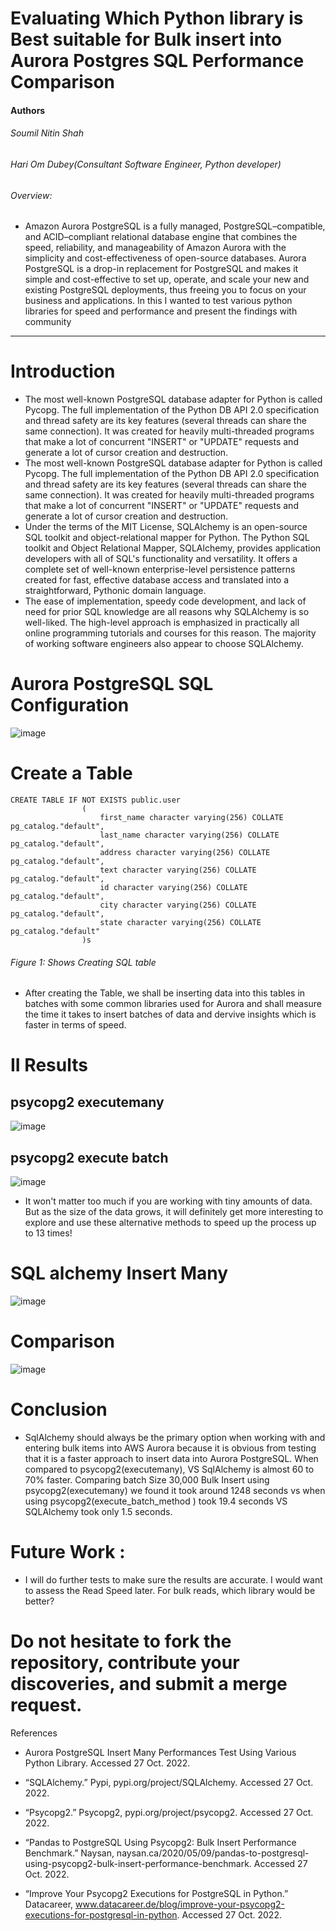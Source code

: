 # Evaluating Which Python library is Best suitable for Bulk insert into Aurora Postgres SQL Performance Comparison

#### Authors 

###### Soumil Nitin Shah 
###### Hari Om Dubey(Consultant Software Engineer, Python developer)

###### Overview:
* Amazon Aurora PostgreSQL is a fully managed, PostgreSQL–compatible, and ACID–compliant relational database engine that combines the speed, reliability, and manageability of Amazon Aurora with the simplicity and cost-effectiveness of open-source databases. Aurora PostgreSQL is a drop-in replacement for PostgreSQL and makes it simple and cost-effective to set up, operate, and scale your new and existing PostgreSQL deployments, thus freeing you to focus on your business and applications. In this I wanted to test various python libraries for speed and performance and present the findings with community 

----------------------------------------------------------------------
#  Introduction 

* The most well-known PostgreSQL database adapter for Python is called Pycopg. The full implementation of the Python DB API 2.0 specification and thread safety are its key features (several threads can share the same connection). It was created for heavily multi-threaded programs that make a lot of concurrent "INSERT" or "UPDATE" requests and generate a lot of cursor creation and destruction.
* The most well-known PostgreSQL database adapter for Python is called Pycopg. The full implementation of the Python DB API 2.0 specification and thread safety are its key features (several threads can share the same connection). It was created for heavily multi-threaded programs that make a lot of concurrent "INSERT" or "UPDATE" requests and generate a lot of cursor creation and destruction.
* Under the terms of the MIT License, SQLAlchemy is an open-source SQL toolkit and object-relational mapper for Python. The Python SQL toolkit and Object Relational Mapper, SQLAlchemy, provides application developers with all of SQL's functionality and versatility. It offers a complete set of well-known enterprise-level persistence patterns created for fast, effective database access and translated into a straightforward, Pythonic domain language.
* The ease of implementation, speedy code development, and lack of need for prior SQL knowledge are all reasons why SQLAlchemy is so well-liked. The high-level approach is emphasized in practically all online programming tutorials and courses for this reason. The majority of working software engineers also appear to choose SQLAlchemy.


# Aurora PostgreSQL SQL Configuration  

![image](https://user-images.githubusercontent.com/39345855/200120146-eb752476-8217-4f00-a91a-475d00cd79d4.png)

# Create a Table
```
CREATE TABLE IF NOT EXISTS public.user
                (
                    first_name character varying(256) COLLATE pg_catalog."default",
                    last_name character varying(256) COLLATE pg_catalog."default",
                    address character varying(256) COLLATE pg_catalog."default",
                    text character varying(256) COLLATE pg_catalog."default",
                    id character varying(256) COLLATE pg_catalog."default",
                    city character varying(256) COLLATE pg_catalog."default",
                    state character varying(256) COLLATE pg_catalog."default"
                )s
```
###### Figure 1: Shows Creating SQL table

* After creating the Table, we shall be inserting data into this tables in batches with some common libraries used for Aurora and shall measure the time it takes to insert batches of data and dervive insights which is faster in terms of speed.

# II Results

## psycopg2 executemany
![image](https://user-images.githubusercontent.com/39345855/200120223-ff0a9f1f-41fe-4123-936b-53af1ce03a0b.png)


## psycopg2 execute batch
![image](https://user-images.githubusercontent.com/39345855/200120313-2375c168-657e-458a-bfd6-1a7d3e89e579.png)
* It won't matter too much if you are working with tiny amounts of data. But as the size of the data grows, it will definitely get more interesting to explore and use these alternative methods to speed up the process up to 13 times!

# SQL alchemy Insert Many 
![image](https://user-images.githubusercontent.com/39345855/200120362-2d18ae5f-ac8c-468a-97c4-261a4fd35628.png)

# Comparison 
![image](https://user-images.githubusercontent.com/39345855/200120373-1d9e84bc-5699-411c-83c7-520a22f1b8c5.png)

# Conclusion

* SqlAlchemy should always be the primary option when working with and entering bulk items into AWS Aurora because it is obvious from testing that it is a faster approach to insert data into Aurora PostgreSQL. When compared to psycopg2(executemany), VS SqlAlchemy is almost 60 to 70% faster. Comparing batch Size 30,000 Bulk Insert using psycopg2(executemany) we found it took around 1248 seconds vs when using psycopg2(execute_batch_method ) took 19.4 seconds VS SQLAlchemy took only 1.5 seconds.

# Future Work :
* I will do further tests to make sure the results are accurate. I would want to assess the Read Speed later. For bulk reads, which library would be better?

# Do not hesitate to fork the repository, contribute your discoveries, and submit a merge request.




References
* Aurora PostgreSQL Insert Many Performances Test Using Various Python Library. Accessed 27 Oct. 2022.

* “SQLAlchemy.” Pypi, pypi.org/project/SQLAlchemy. Accessed 27 Oct. 2022.

* “Psycopg2.” Psycopg2, pypi.org/project/psycopg2. Accessed 27 Oct. 2022.

* “Pandas to PostgreSQL Using Psycopg2: Bulk Insert Performance Benchmark.” Naysan, naysan.ca/2020/05/09/pandas-to-postgresql-using-psycopg2-bulk-insert-performance-benchmark. Accessed 27 Oct. 2022.

* “Improve Your Psycopg2 Executions for PostgreSQL in Python.” Datacareer, www.datacareer.de/blog/improve-your-psycopg2-executions-for-postgresql-in-python. Accessed 27 Oct. 2022.


